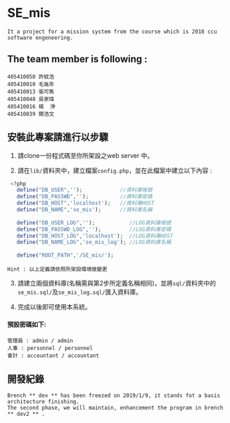 ﻿# SE_mis

    It a project for a mission system from the course which is 2018 ccu software engeneering.
    
## The team member is following :

    405410050 許紋浩
    405410010 毛胤年
    405410013 張可雋
    405410048 吳家瑋
    405410016 楊  淨
    405410039 闕浩文
    
## 安裝此專案請進行以步驟

1. 請clone一份程式碼至你所架設之web server 中。

2. 請在`lib/`資料夾中，建立檔案`config.php`，並在此檔案中建立以下內容 : 

  
 ```php
  <?php
    define("DB_USER",'');            //資料庫帳號
    define("DB_PASSWD",'');          //資料庫密碼
    define("DB_HOST",'localhost');   //資料庫HOST
    define("DB_NAME",'se_mis');      //資料庫名稱
    
    define("DB_USER_LOG",'');           //LOG資料庫帳號
    define("DB_PASSWD_LOG",'');         //LOG資料庫密碼
    define("DB_HOST_LOG",'localhost');  //LOG資料庫HOST
    define("DB_NAME_LOG",'se_mis_log'); //LOG資料庫名稱
    
    define("ROOT_PATH",'/SE_mis/');
```
    
    Hint : 以上定義請依照所架設環境做變更
    
3. 請建立兩個資料庫(名稱需與第2步所定義名稱相同)，並將`sql/`資料夾中的`se_mis.sql/`及`se_mis_log.sql/`匯入資料庫。

4. 完成以後即可使用本系統。

#### 預設密碼如下:

    管理員 : admin / admin
    人事 : personnel / personnel
    會計 : accountant / accountant

## 開發紀錄
```
Brench ** dev ** has been freezed on 2019/1/9, it stands fot a basis architecture finishing.
The second phase, we will maintain, enhancement the program in brench ** dev2 ** .
```
